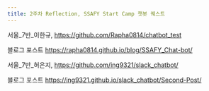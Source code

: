 ```yaml
---
title: 2주차 Reflection, SSAFY Start Camp 챗봇 퀘스트
---
```


서울_7반_이한규, https://github.com/Rapha0814/chatbot_test

블로그 포스트 https://rapha0814.github.io/blog/SSAFY_Chat-bot/


서울_7반_허은지, https://github.com/ing9321/slack_chatbot/

블로그 포스트 https://ing9321.github.io/slack_chatbot/Second-Post/
